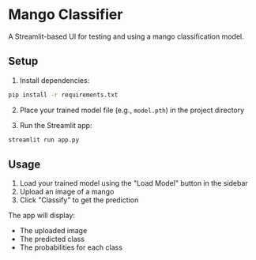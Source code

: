# Mango Classifier

A Streamlit-based UI for testing and using a mango classification model.

## Setup

1. Install dependencies:
```bash
pip install -r requirements.txt
```

2. Place your trained model file (e.g., `model.pth`) in the project directory

3. Run the Streamlit app:
```bash
streamlit run app.py
```

## Usage

1. Load your trained model using the "Load Model" button in the sidebar
2. Upload an image of a mango
3. Click "Classify" to get the prediction

The app will display:
- The uploaded image
- The predicted class
- The probabilities for each class
